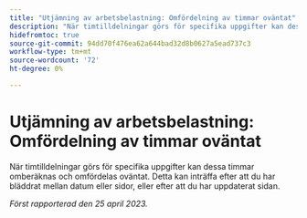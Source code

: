 ```yaml
---
title: "Utjämning av arbetsbelastning: Omfördelning av timmar oväntat"
description: "När timtilldelningar görs för specifika uppgifter kan dessa timmar omberäknas och omfördelas oväntat. Detta kan inträffa efter att du har bläddrat mellan datum eller sidor, eller efter att du har uppdaterat sidan."
hidefromtoc: true
source-git-commit: 94dd70f476ea62a644bad32d8b0627a5ead737c3
workflow-type: tm+mt
source-wordcount: '72'
ht-degree: 0%

---
```



# Utjämning av arbetsbelastning: Omfördelning av timmar oväntat

När timtilldelningar görs för specifika uppgifter kan dessa timmar omberäknas och omfördelas oväntat. Detta kan inträffa efter att du har bläddrat mellan datum eller sidor, eller efter att du har uppdaterat sidan.

_Först rapporterad den 25 april 2023._

